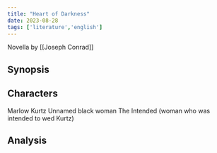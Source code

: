 ```yaml
---
title: "Heart of Darkness"
date: 2023-08-28
tags: ['literature','english']
---
```


Novella by [[Joseph Conrad]]

## Synopsis

## Characters
Marlow
Kurtz
Unnamed black woman
The Intended (woman who was intended to wed Kurtz)

## Analysis